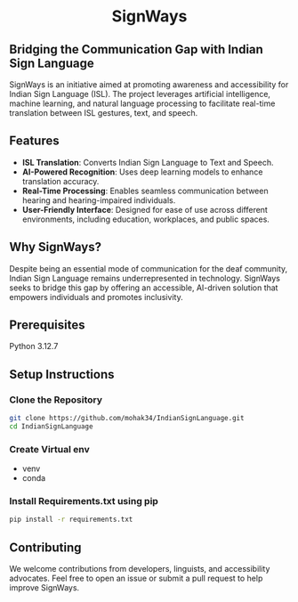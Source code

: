 
 <h1 align="center"> SignWays </h1>  

## Bridging the Communication Gap with Indian Sign Language  

SignWays is an initiative aimed at promoting awareness and accessibility for Indian Sign Language (ISL). The project leverages artificial intelligence, machine learning, and natural language processing to facilitate real-time translation between ISL gestures, text, and speech.  

## Features  
- **ISL Translation**: Converts Indian Sign Language to Text and Speech.  
- **AI-Powered Recognition**: Uses deep learning models to enhance translation accuracy.  
- **Real-Time Processing**: Enables seamless communication between hearing and hearing-impaired individuals.  
- **User-Friendly Interface**: Designed for ease of use across different environments, including education, workplaces, and public spaces.  

## Why SignWays?  
Despite being an essential mode of communication for the deaf community, Indian Sign Language remains underrepresented in technology. SignWays seeks to bridge this gap by offering an accessible, AI-driven solution that empowers individuals and promotes inclusivity.  

## Prerequisites
Python 3.12.7
## Setup Instructions

### Clone the Repository
```bash
git clone https://github.com/mohak34/IndianSignLanguage.git
cd IndianSignLanguage
```
### Create Virtual env 
  - venv
  - conda

### Install Requirements.txt using pip
```bash
pip install -r requirements.txt
```



## Contributing  
We welcome contributions from developers, linguists, and accessibility advocates. Feel free to open an issue or submit a pull request to help improve SignWays.  


